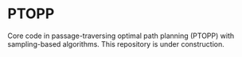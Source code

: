 # PTOPP
Core code in passage-traversing optimal path planning (PTOPP) with sampling-based algorithms. This repository is under construction.
